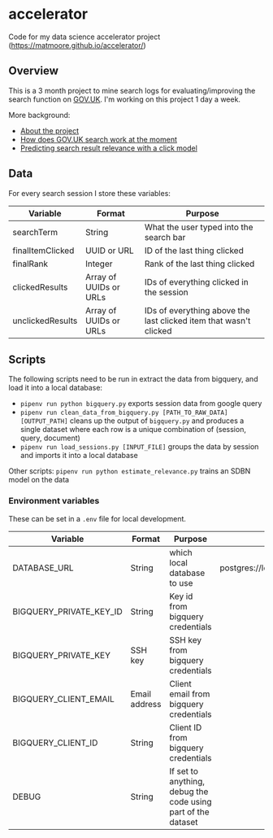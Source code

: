 # accelerator
Code for my data science accelerator project (https://matmoore.github.io/accelerator/)

## Overview
This is a 3 month project to mine search logs for evaluating/improving the search function on [GOV.UK](https://www.gov.uk). I'm working on this project 1 day a week.

More background:
- [About the project](https://matmoore.github.io/accelerator/post/what-is-this/)
- [How does GOV.UK search work at the moment](https://matmoore.github.io/accelerator/post/background-govuk-search/)
- [Predicting search result relevance with a click model](https://matmoore.github.io/accelerator/post/dynamic-bayesian-network-model/)

## Data
For every search session I store these variables:

|Variable|Format|Purpose|
|--|--|--|
| searchTerm | String | What the user typed into the search bar |
| finalItemClicked | UUID or URL | ID of the last thing clicked |
| finalRank | Integer | Rank of the last thing clicked |
| clickedResults | Array of UUIDs or URLs | IDs of everything clicked in the session |
| unclickedResults | Array of UUIDs or URLs| IDs of everything above the last clicked item that wasn't clicked |

## Scripts
The following scripts need to be run in extract the data from bigquery, and load it into a local database:
- `pipenv run python bigquery.py` exports session data from google query
- `pipenv run clean_data_from_bigquery.py [PATH_TO_RAW_DATA] [OUTPUT_PATH]` cleans up the output of `bigquery.py` and produces a single dataset where each row is a unique combination of (session, query, document)
- `pipenv run load_sessions.py [INPUT_FILE]` groups the data by session and imports it into a local database

Other scripts:
`pipenv run python estimate_relevance.py` trains an SDBN model on the data

### Environment variables

These can be set in a `.env` file for local development.

|Variable|Format|Purpose|Default|
|--|--|--|--|
| DATABASE_URL | String | which local database to use |postgres://localhost/accelerator|
| BIGQUERY_PRIVATE_KEY_ID | String | Key id from bigquery credentials ||
| BIGQUERY_PRIVATE_KEY | SSH key | SSH key from bigquery credentials ||
| BIGQUERY_CLIENT_EMAIL | Email address | Client email from bigquery credentials ||
| BIGQUERY_CLIENT_ID | String| Client ID from bigquery credentials ||
| DEBUG | String| If set to anything, debug the code using part of the dataset ||